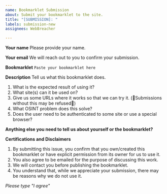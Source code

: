```yaml
---
name: Bookmarklet Submission
about: Submit your bookmarklet to the site.
title: "[SUBMISSION]: "
labels: submission-new
assignees: WebBreacher

---
```


**Your name**
Please provide your name.

**Your email**
We will reach out to you to confirm your submission.

**Bookmarklet**
`Paste your bookmarklet here`

**Description**
Tell us what this bookmarklet does.
1. What is the expected result of using it?
1. What site(s) can it be used on?
1. Give us some URLs where it works so that we can try it. (🚨Submissions without this may be refused🚨)
1. What OSINT problem does this solve?
1. Does the user need to be authenticated to some site or use a special browser?

**Anything else you need to tell us about yourself or the bookmarklet?**

**Certifications and Disclaimers**
1. By submitting this issue, you confirm that you own/created this bookmarklet or have explicit permission from its owner for us to use it.
1. You also agree to be emailed for the purpose of discussing this work.
1. We will contact you before publishing the bookmarklet.
1. You understand that, while we appreciate your submission, there may be reasons why we do not use it.

_Please type "I agree"_
